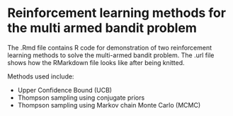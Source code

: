 # Reinforcement learning methods for the multi armed bandit problem
The .Rmd file contains R code for demonstration of two reinforcement learning methods to solve the multi-armed bandit problem. 
The .url file shows how the RMarkdown file looks like after being knitted.

Methods used include:
* Upper Confidence Bound (UCB)
* Thompson sampling using conjugate priors
* Thompson sampling using Markov chain Monte Carlo (MCMC)

